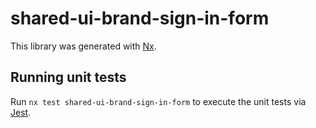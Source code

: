 # shared-ui-brand-sign-in-form

This library was generated with [Nx](https://nx.dev).

## Running unit tests

Run `nx test shared-ui-brand-sign-in-form` to execute the unit tests via [Jest](https://jestjs.io).
